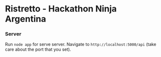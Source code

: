 # Ristretto - Hackathon Ninja Argentina

### Server
Run `node app` for serve server. Navigate to `http://localhost:5000/api` (take care about the port that you set).
